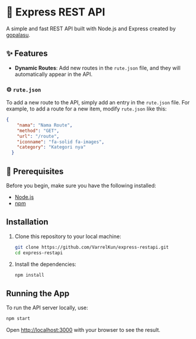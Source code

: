 # 🚀 Express REST API

A simple and fast REST API built with Node.js and Express created by [gopalasu](https://github.com/Varrelkun).

## ✨ Features

- **Dynamic Routes**: Add new routes in the `rute.json` file, and they will automatically appear in the API.

### ⚙️ `rute.json`

To add a new route to the API, simply add an entry in the `rute.json` file. For example, to add a route for a new item, modify `rute.json` like this:

```json
{
    "nama": "Nama Route",
    "method": "GET",
    "url": "/route",
    "iconname": "fa-solid fa-images",
    "category": "Kategori nya"
  }
```

## 📎 Prerequisites

Before you begin, make sure you have the following installed:
- [Node.js](https://nodejs.org/)
- [npm](https://www.npmjs.com/)

## Installation

1. Clone this repository to your local machine:
    ```bash
    git clone https://github.com/VarrelKun/express-restapi.git
    cd express-restapi
    ```
2. Install the dependencies:
    ```bash
    npm install
    ```

## Running the App

To run the API server locally, use:
```bash
npm start
```
Open [http://localhost:3000](http://localhost:3000) with your browser to see the result.
